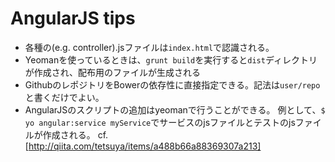 # AngularJS tips
* 各種の(e.g. controller).jsファイルは`index.html`で認識される。
* Yeomanを使っているときは、`grunt build`を実行すると`dist`ディレクトリが作成され、配布用のファイルが生成される
* GithubのレポジトリをBowerの依存性に直接指定できる。記法は`user/repo`と書くだけでよい。
* AngularJSのスクリプトの追加はyeomanで行うことができる。
    例として、`$ yo angular:service myService`でサービスのjsファイルとテストのjsファイルが作成される。
    cf. [http://qiita.com/tetsuya/items/a488b66a88369307a213]
